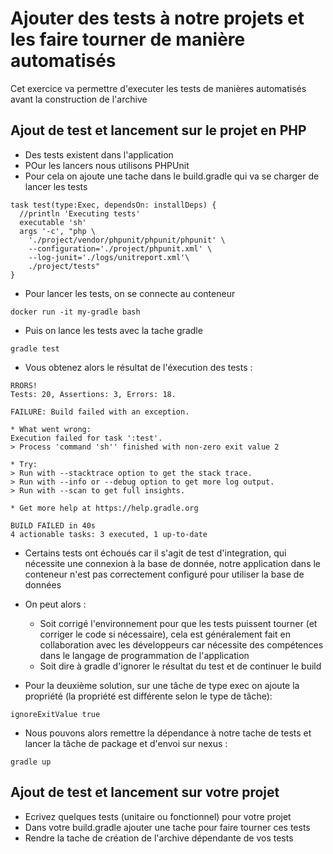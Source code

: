 # Ajouter des tests à notre projets et les faire tourner de manière automatisés
Cet exercice va permettre d'executer les tests de manières automatisés avant la construction de l'archive

## Ajout de test et lancement sur le projet en PHP
* Des tests existent dans l'application
* POur les lancers nous utilisons PHPUnit
* Pour cela on ajoute une tache dans le build.gradle qui va se charger de lancer les tests
```
task test(type:Exec, dependsOn: installDeps) {
  //println 'Executing tests'
  executable 'sh'
  args '-c', "php \
    './project/vendor/phpunit/phpunit/phpunit' \
    --configuration='./project/phpunit.xml' \
    --log-junit='./logs/unitreport.xml'\
    ./project/tests"
}
```
* Pour lancer les tests, on se connecte au conteneur 
```
docker run -it my-gradle bash
```

* Puis on lance les tests avec la tache gradle 
```
gradle test
```
* Vous obtenez alors le résultat de l'éxecution des tests : 
```
RRORS!
Tests: 20, Assertions: 3, Errors: 18.

FAILURE: Build failed with an exception.

* What went wrong:
Execution failed for task ':test'.
> Process 'command 'sh'' finished with non-zero exit value 2

* Try:
> Run with --stacktrace option to get the stack trace.
> Run with --info or --debug option to get more log output.
> Run with --scan to get full insights.

* Get more help at https://help.gradle.org

BUILD FAILED in 40s
4 actionable tasks: 3 executed, 1 up-to-date
```
* Certains tests ont échoués car il s'agit de test d'integration, qui nécessite une connexion à la base de donnée, notre application dans le conteneur n'est pas correctement configuré pour utiliser la base de données

* On peut alors : 
  * Soit corrigé l'environnement pour que les tests puissent tourner (et corriger le code si nécessaire), cela est généralement fait en collaboration avec les développeurs car nécessite des compétences dans le langage de programmation de l'application
  * Soit dire à gradle d'ignorer le résultat du test et de continuer le build 

* Pour la deuxième solution, sur une tâche de type exec on ajoute la propriété (la propriété est différente selon le type de tâche): 
```
ignoreExitValue true
```

* Nous pouvons alors remettre la dépendance à notre tache de tests et lancer la tâche de package et d'envoi sur nexus :

```
gradle up
```

## Ajout de test et lancement sur votre projet
* Ecrivez quelques tests (unitaire ou fonctionnel) pour votre projet
* Dans votre build.gradle ajouter une tache pour faire tourner ces tests 
* Rendre la tache de création de l'archive dépendante de vos tests
